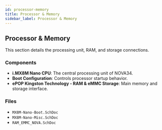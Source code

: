 ```yaml
---
id: processor-memory
title: Processor & Memory
sidebar_label: Processor & Memory
---
```


## Processor & Memory
This section details the processing unit, RAM, and storage connections.

### Components
- **i.MX8M Nano CPU**: The central processing unit of NOVA34.
- **Boot Configuration**: Controls processor startup behavior.
- **ePOP Kingston Technology - RAM & eMMC Storage**: Main memory and storage interface.

### Files
- `MX8M-Nano-Boot.SchDoc`
- `MX8M-Nano-Misc.SchDoc`
- `RAM_EMMC_NOVA.SchDoc`